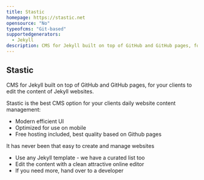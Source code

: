```yaml
---
title: Stastic
homepage: https://stastic.net
opensource: "No"
typeofcms: "Git-based"
supportedgenerators:
  - Jekyll
description: CMS for Jekyll built on top of GitHub and GitHub pages, for your clients to edit the content of Jekyll websites.
---
```

## Stastic

CMS for Jekyll built on top of GitHub and GitHub pages, for your clients to edit the content of Jekyll websites.

Stastic is the best CMS option for your clients daily website content management:

* Modern efficient UI
* Optimized for use on mobile
* Free hosting included, best quality based on Github pages


It has never been that easy to create and manage websites

* Use any Jekyll template - we have a curated list too
* Edit the content with a clean attractive online editor
* If you need more, hand over to a developer
